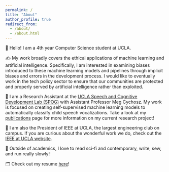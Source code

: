 ```yaml
---
permalink: /
title: "About"
author_profile: true
redirect_from: 
  - /about/
  - /about.html
---
```


👋 Hello! I am a 4th year Computer Science student at UCLA. 

✍️ My work broadly covers the ethical applications of machine learning and artificial intelligence. Specifically, I am interested in examining biases introduced to these machine learning models and pipelines through implicit biases and errors in the development process. I would like to eventually work in the tech policy sector to ensure that our communities are protected and properly served by artificial intelligence rather than exploited.

💬 I am a Research Assistant at the <a href="https://spog.ucla.edu/" target="_blank">UCLA Speech and Cognitive Development Lab (SPOG)</a> with Assistant Professor Meg Cychosz. My work is focused on creating self-supervised machine learning models to automatically classify child speech vocalizations. Take a look at my <a href="https://theozhangg.github.io/publications/" target="_blank">publications</a> page for more information on my current research project!

🤖 I am also the President of IEEE at UCLA, the largest engineering club on campus. If you are curious about the wonderful work we do, check out the <a href="https://ieeebruins.com/" target="_blank">IEEE at UCLA website</a>.

📖 Outside of academics, I love to read sci-fi and contemporary, write, sew, and run really slowly!

🗂️ Check out my resume <a href="http://theozhangg.github.io/files/Theo_Zhang_resume.pdf" target="_blank">here</a>!